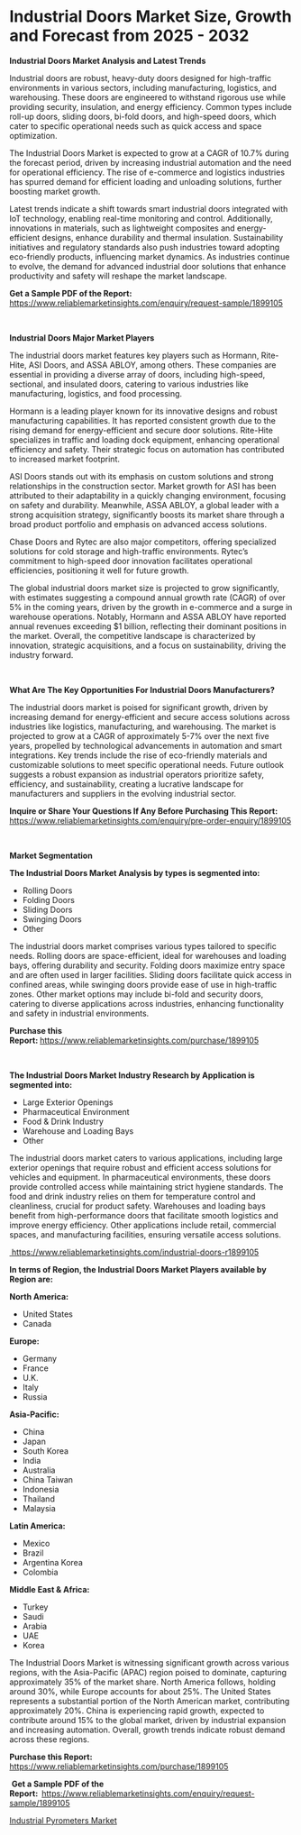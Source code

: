 <p><h1>Industrial Doors Market Size, Growth and Forecast from 2025 - 2032</h1></p><p><strong>Industrial Doors Market Analysis and Latest Trends</strong></p>
<p><p>Industrial doors are robust, heavy-duty doors designed for high-traffic environments in various sectors, including manufacturing, logistics, and warehousing. These doors are engineered to withstand rigorous use while providing security, insulation, and energy efficiency. Common types include roll-up doors, sliding doors, bi-fold doors, and high-speed doors, which cater to specific operational needs such as quick access and space optimization.</p><p>The Industrial Doors Market is expected to grow at a CAGR of 10.7% during the forecast period, driven by increasing industrial automation and the need for operational efficiency. The rise of e-commerce and logistics industries has spurred demand for efficient loading and unloading solutions, further boosting market growth. </p><p>Latest trends indicate a shift towards smart industrial doors integrated with IoT technology, enabling real-time monitoring and control. Additionally, innovations in materials, such as lightweight composites and energy-efficient designs, enhance durability and thermal insulation. Sustainability initiatives and regulatory standards also push industries toward adopting eco-friendly products, influencing market dynamics. As industries continue to evolve, the demand for advanced industrial door solutions that enhance productivity and safety will reshape the market landscape.</p></p>
<p><strong>Get a Sample PDF of the Report:&nbsp;</strong> <a href="https://www.reliablemarketinsights.com/enquiry/request-sample/1899105?utm_campaign=2214&utm_medium=2&utm_source=Github&utm_content=ia&utm_term=08042025&utm_id=industrial-doors">https://www.reliablemarketinsights.com/enquiry/request-sample/1899105</a></p>
<p>&nbsp;</p>
<p><strong>Industrial Doors Major Market Players</strong></p>
<p><p>The industrial doors market features key players such as Hormann, Rite-Hite, ASI Doors, and ASSA ABLOY, among others. These companies are essential in providing a diverse array of doors, including high-speed, sectional, and insulated doors, catering to various industries like manufacturing, logistics, and food processing.</p><p>Hormann is a leading player known for its innovative designs and robust manufacturing capabilities. It has reported consistent growth due to the rising demand for energy-efficient and secure door solutions. Rite-Hite specializes in traffic and loading dock equipment, enhancing operational efficiency and safety. Their strategic focus on automation has contributed to increased market footprint.</p><p>ASI Doors stands out with its emphasis on custom solutions and strong relationships in the construction sector. Market growth for ASI has been attributed to their adaptability in a quickly changing environment, focusing on safety and durability. Meanwhile, ASSA ABLOY, a global leader with a strong acquisition strategy, significantly boosts its market share through a broad product portfolio and emphasis on advanced access solutions.</p><p>Chase Doors and Rytec are also major competitors, offering specialized solutions for cold storage and high-traffic environments. Rytec’s commitment to high-speed door innovation facilitates operational efficiencies, positioning it well for future growth.</p><p>The global industrial doors market size is projected to grow significantly, with estimates suggesting a compound annual growth rate (CAGR) of over 5% in the coming years, driven by the growth in e-commerce and a surge in warehouse operations. Notably, Hormann and ASSA ABLOY have reported annual revenues exceeding $1 billion, reflecting their dominant positions in the market. Overall, the competitive landscape is characterized by innovation, strategic acquisitions, and a focus on sustainability, driving the industry forward.</p></p>
<p>&nbsp;</p>
<p><strong>What Are The Key Opportunities For Industrial Doors Manufacturers?</strong></p>
<p><p>The industrial doors market is poised for significant growth, driven by increasing demand for energy-efficient and secure access solutions across industries like logistics, manufacturing, and warehousing. The market is projected to grow at a CAGR of approximately 5-7% over the next five years, propelled by technological advancements in automation and smart integrations. Key trends include the rise of eco-friendly materials and customizable solutions to meet specific operational needs. Future outlook suggests a robust expansion as industrial operators prioritize safety, efficiency, and sustainability, creating a lucrative landscape for manufacturers and suppliers in the evolving industrial sector.</p></p>
<p><strong>Inquire or Share Your Questions If Any Before Purchasing This Report:</strong> <a href="https://www.reliablemarketinsights.com/enquiry/pre-order-enquiry/1899105?utm_campaign=2214&utm_medium=2&utm_source=Github&utm_content=ia&utm_term=08042025&utm_id=industrial-doors">https://www.reliablemarketinsights.com/enquiry/pre-order-enquiry/1899105</a></p>
<p>&nbsp;</p>
<p><strong>Market Segmentation</strong></p>
<p><strong>The Industrial Doors Market Analysis by types is segmented into:</strong></p>
<p><ul><li>Rolling Doors</li><li>Folding Doors</li><li>Sliding Doors</li><li>Swinging Doors</li><li>Other</li></ul></p>
<p><p>The industrial doors market comprises various types tailored to specific needs. Rolling doors are space-efficient, ideal for warehouses and loading bays, offering durability and security. Folding doors maximize entry space and are often used in larger facilities. Sliding doors facilitate quick access in confined areas, while swinging doors provide ease of use in high-traffic zones. Other market options may include bi-fold and security doors, catering to diverse applications across industries, enhancing functionality and safety in industrial environments.</p></p>
<p><strong>Purchase this Report:&nbsp;</strong><a href="https://www.reliablemarketinsights.com/purchase/1899105?utm_campaign=2214&utm_medium=2&utm_source=Github&utm_content=ia&utm_term=08042025&utm_id=industrial-doors">https://www.reliablemarketinsights.com/purchase/1899105</a></p>
<p>&nbsp;</p>
<p><strong>The Industrial Doors Market Industry Research by Application is segmented into:</strong></p>
<p><ul><li>Large Exterior Openings</li><li>Pharmaceutical Environment</li><li>Food & Drink Industry</li><li>Warehouse and Loading Bays</li><li>Other</li></ul></p>
<p><p>The industrial doors market caters to various applications, including large exterior openings that require robust and efficient access solutions for vehicles and equipment. In pharmaceutical environments, these doors provide controlled access while maintaining strict hygiene standards. The food and drink industry relies on them for temperature control and cleanliness, crucial for product safety. Warehouses and loading bays benefit from high-performance doors that facilitate smooth logistics and improve energy efficiency. Other applications include retail, commercial spaces, and manufacturing facilities, ensuring versatile access solutions.</p></p>
<p><a href="https://www.reliablemarketinsights.com/industrial-doors-r1899105?utm_campaign=2214&utm_medium=2&utm_source=Github&utm_content=ia&utm_term=08042025&utm_id=industrial-doors">&nbsp;https://www.reliablemarketinsights.com/industrial-doors-r1899105</a></p>
<p><strong>In terms of Region, the Industrial Doors Market Players available by Region are:</strong></p>
<p>
    <p> <strong> North America: </strong>
        <ul>
            <li>United States</li>
            <li>Canada</li>
        </ul>
        </p> 
    <p> <strong> Europe: </strong>
        <ul>
            <li>Germany</li>
            <li>France</li>
            <li>U.K.</li>
            <li>Italy</li>
            <li>Russia</li>
        </ul>
        </p> 
    <p> <strong> Asia-Pacific: </strong>
        <ul>
            <li>China</li>
            <li>Japan</li>
            <li>South Korea</li>
            <li>India</li>
            <li>Australia</li>
            <li>China Taiwan</li>
            <li>Indonesia</li>
            <li>Thailand</li>
            <li>Malaysia</li>
        </ul>
        </p> 
    <p> <strong> Latin America: </strong>
        <ul>
            <li>Mexico</li>
            <li>Brazil</li>
            <li>Argentina Korea</li>
            <li>Colombia</li>
        </ul>
        </p> 
    <p> <strong> Middle East & Africa: </strong>
        <ul>
            <li>Turkey</li>
            <li>Saudi</li>
            <li>Arabia</li>
            <li>UAE</li>
            <li>Korea</li>
        </ul>
    </p>
    </p>
<p><p>The Industrial Doors Market is witnessing significant growth across various regions, with the Asia-Pacific (APAC) region poised to dominate, capturing approximately 35% of the market share. North America follows, holding around 30%, while Europe accounts for about 25%. The United States represents a substantial portion of the North American market, contributing approximately 20%. China is experiencing rapid growth, expected to contribute around 15% to the global market, driven by industrial expansion and increasing automation. Overall, growth trends indicate robust demand across these regions.</p></p>
<p><strong>Purchase this Report: </strong><a href="https://www.reliablemarketinsights.com/purchase/1899105?utm_campaign=2214&utm_medium=2&utm_source=Github&utm_content=ia&utm_term=08042025&utm_id=industrial-doors">https://www.reliablemarketinsights.com/purchase/1899105</a></p>
<p>&nbsp;<strong>Get a Sample PDF of the Report:&nbsp;&nbsp;</strong><a href="https://www.reliablemarketinsights.com/enquiry/request-sample/1899105?utm_campaign=2214&utm_medium=2&utm_source=Github&utm_content=ia&utm_term=08042025&utm_id=industrial-doors">https://www.reliablemarketinsights.com/enquiry/request-sample/1899105</a></p>
<p><strong></strong></p>
<p><p><a href="https://github.com/mcfred89/Market-Research-Report-List-1/blob/main/industrial-pyrometers-market.md?utm_campaign=2214&utm_medium=2&utm_source=Github&utm_content=ia&utm_term=08042025&utm_id=industrial-doors">Industrial Pyrometers Market</a></p></p>